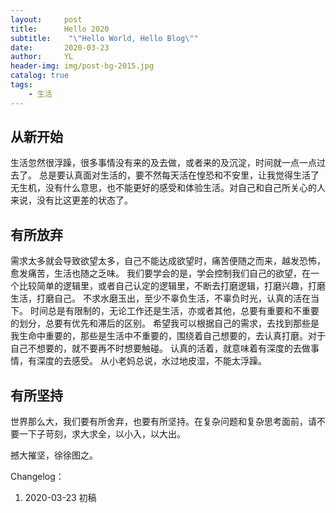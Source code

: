 ```yaml
---
layout:     post
title:      Hello 2020
subtitle:    "\"Hello World, Hello Blog\""
date:       2020-03-23
author:     YL
header-img: img/post-bg-2015.jpg
catalog: true
tags:
    - 生活
---
```



## 从新开始
生活忽然很浮躁，很多事情没有来的及去做，或者来的及沉淀，时间就一点一点过去了。
总是要认真面对生活的，要不然每天活在惶恐和不安里，让我觉得生活了无生机，没有什么意思，也不能更好的感受和体验生活。对自己和自己所关心的人来说，没有比这更差的状态了。

## 有所放弃
需求太多就会导致欲望太多，自己不能达成欲望时，痛苦便随之而来，越发恐怖，愈发痛苦，生活也随之乏味。
我们要学会的是，学会控制我们自己的欲望，在一个比较简单的逻辑里，或者自己认定的逻辑里，不断去打磨逻辑，打磨兴趣，打磨生活，打磨自己。
不求水磨玉出，至少不辜负生活，不辜负时光，认真的活在当下。
时间总是有限制的，无论工作还是生活，亦或者其他，总要有重要和不重要的划分，总要有优先和滞后的区别。
希望我可以根据自己的需求，去找到那些是我生命中重要的，那些是生活中不重要的，围绕着自己想要的，去认真打磨。对于自己不想要的，就不要再不时想要触碰。
认真的活着，就意味着有深度的去做事情，有深度的去感受。
从小老妈总说，水过地皮湿，不能太浮躁。

## 有所坚持
世界那么大，我们要有所舍弃，也要有所坚持。在复杂问题和复杂思考面前，请不要一下子苛刻，求大求全，以小入，以大出。

撼大摧坚，徐徐图之。



Changelog：
1. 2020-03-23 初稿